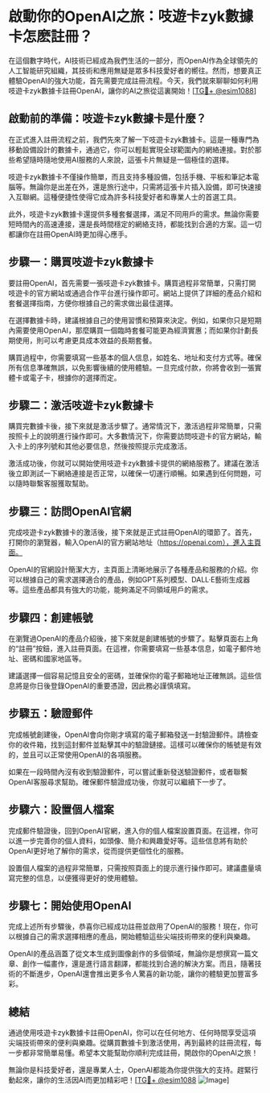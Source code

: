 # 啟動你的OpenAI之旅：吱遊卡zyk數據卡怎麽註冊？

在這個數字時代，AI技術已經成為我們生活的一部分，而OpenAI作為全球領先的人工智能研究組織，其技術和應用無疑是眾多科技愛好者的嚮往。然而，想要真正體驗OpenAI的強大功能，首先需要完成註冊流程。今天，我們就來聊聊如何利用吱遊卡zyk數據卡註冊OpenAI，讓你的AI之旅從這裏開始！[[TG💪+ @esim1088](https://t.me/s/esim1088)]

## 啟動前的準備：吱遊卡zyk數據卡是什麼？

在正式進入註冊流程之前，我們先來了解一下吱遊卡zyk數據卡。這是一種專門為移動設備設計的數據卡，通過它，你可以輕鬆實現全球範圍內的網絡連接。對於那些希望隨時隨地使用AI服務的人來說，這張卡片無疑是一個極佳的選擇。

吱遊卡zyk數據卡不僅操作簡單，而且支持多種設備，包括手機、平板和筆記本電腦等。無論你是出差在外，還是旅行途中，只需將這張卡片插入設備，即可快速接入互聯網。這種便捷性使得它成為許多科技愛好者和專業人士的首選工具。

此外，吱遊卡zyk數據卡還提供多種套餐選擇，滿足不同用戶的需求。無論你需要短時間內的高速連接，還是長時間穩定的網絡支持，都能找到合適的方案。這一切都讓你在註冊OpenAI時更加得心應手。

## 步驟一：購買吱遊卡zyk數據卡

要註冊OpenAI，首先需要一張吱遊卡zyk數據卡。購買過程非常簡單，只需打開吱遊卡的官方網站或通過合作平台進行操作即可。網站上提供了詳細的產品介紹和套餐選擇指南，方便你根據自己的需求做出最佳選擇。

在選擇數據卡時，建議根據自己的使用習慣和預算來決定。例如，如果你只是短期內需要使用OpenAI，那麼購買一個臨時套餐可能更為經濟實惠；而如果你計劃長期使用，則可以考慮更具成本效益的長期套餐。

購買過程中，你需要填寫一些基本的個人信息，如姓名、地址和支付方式等。確保所有信息準確無誤，以免影響後續的使用體驗。一旦完成付款，你將會收到一張實體卡或電子卡，根據你的選擇而定。

## 步驟二：激活吱遊卡zyk數據卡

購買完數據卡後，接下來就是激活步驟了。通常情況下，激活過程非常簡單，只需按照卡上的說明進行操作即可。大多數情況下，你需要訪問吱遊卡的官方網站，輸入卡上的序列號和其他必要信息，然後按照提示完成激活。

激活成功後，你就可以開始使用吱遊卡zyk數據卡提供的網絡服務了。建議在激活後立即測試一下網絡連接是否正常，以確保一切運行順暢。如果遇到任何問題，可以隨時聯繫客服獲取幫助。

## 步驟三：訪問OpenAI官網

完成吱遊卡zyk數據卡的激活後，接下來就是正式註冊OpenAI的環節了。首先，打開你的瀏覽器，輸入OpenAI的官方網站地址（https://openai.com），進入主頁面。

OpenAI的官網設計簡潔大方，主頁面上清晰地展示了各種產品和服務的介紹。你可以根據自己的需求選擇適合的產品，例如GPT系列模型、DALL·E藝術生成器等。這些產品都具有強大的功能，能夠滿足不同領域用戶的需求。

## 步驟四：創建帳號

在瀏覽過OpenAI的產品介紹後，接下來就是創建帳號的步驟了。點擊頁面右上角的“註冊”按鈕，進入註冊頁面。在這裡，你需要填寫一些基本信息，如電子郵件地址、密碼和國家地區等。

建議選擇一個容易記憶且安全的密碼，並確保你的電子郵箱地址正確無誤。這些信息將是你日後登錄OpenAI的重要憑證，因此務必謹慎填寫。

## 步驟五：驗證郵件

完成帳號創建後，OpenAI會向你剛才填寫的電子郵箱發送一封驗證郵件。請檢查你的收件箱，找到這封郵件並點擊其中的驗證鏈接。這樣可以確保你的帳號是有效的，並且可以正常使用OpenAI的各項服務。

如果在一段時間內沒有收到驗證郵件，可以嘗試重新發送驗證郵件，或者聯繫OpenAI客服尋求幫助。確保郵件驗證成功後，你就可以繼續下一步了。

## 步驟六：設置個人檔案

完成郵件驗證後，回到OpenAI官網，進入你的個人檔案設置頁面。在這裡，你可以進一步完善你的個人資料，如頭像、簡介和興趣愛好等。這些信息將有助於OpenAI更好地了解你的需求，從而提供更個性化的服務。

設置個人檔案的過程非常簡單，只需按照頁面上的提示進行操作即可。建議盡量填寫完整的信息，以便獲得更好的使用體驗。

## 步驟七：開始使用OpenAI

完成上述所有步驟後，恭喜你已經成功註冊並啟用了OpenAI的服務！現在，你可以根據自己的需求選擇相應的產品，開始體驗這些尖端技術帶來的便利與樂趣。

OpenAI的產品涵蓋了從文本生成到圖像創作的多個領域，無論你是想撰寫一篇文章、創作一幅畫作，還是進行語言翻譯，都能找到合適的解決方案。而且，隨著技術的不斷進步，OpenAI還會推出更多令人驚喜的新功能，讓你的體驗更加豐富多彩。

## 總結

通過使用吱遊卡zyk數據卡註冊OpenAI，你可以在任何地方、任何時間享受這項尖端技術帶來的便利與樂趣。從購買數據卡到激活使用，再到最終的註冊流程，每一步都非常簡單易懂。希望本文能幫助你順利完成註冊，開啟你的OpenAI之旅！

無論你是科技愛好者，還是專業人士，OpenAI都能為你提供強大的支持。趕緊行動起來，讓你的生活因AI而更加精彩吧！[[TG💪+ @esim1088](https://t.me/s/esim1088) ![Image](https://i.postimg.cc/4NQfJmqS/Snipaste-2025-05-13-00-14-12.png)]